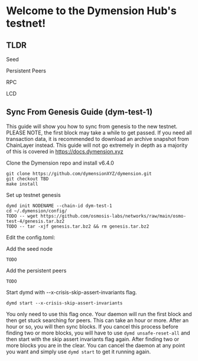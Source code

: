 # Welcome to the Dymension Hub's testnet!

## TLDR

Seed

Persistent Peers

RPC

LCD

## Sync From Genesis Guide (dym-test-1)

This guide will show you how to sync from genesis to the new testnet. PLEASE NOTE, the first block may take a while to get passed. If you need all transaction data, it is recommended to download an archive snapshot from ChainLayer instead. This guide will not go extremely in depth as a majority of this is covered in https://docs.dymension.xyz

Clone the Dymension repo and install v6.4.0

```
git clone https://github.com/dymensionXYZ/dymension.git
git checkout TBD
make install
```

Set up testnet genesis

```
dymd init NODENAME --chain-id dym-test-1
cd ~/.dymension/config/
TODO -- wget https://github.com/osmosis-labs/networks/raw/main/osmo-test-4/genesis.tar.bz2
TODO -- tar -xjf genesis.tar.bz2 && rm genesis.tar.bz2
```

Edit the config.toml:

Add the seed node

```
TODO
```

Add the persistent peers

```
TODO
```

Start dymd with --x-crisis-skip-assert-invariants flag.

```
dymd start --x-crisis-skip-assert-invariants
```

You only need to use this flag once. Your daemon will run the first block and then get stuck searching for peers. This can take an hour or more. After an hour or so, you will then sync blocks. If you cancel this process before finding two or more blocks, you will have to use `dymd unsafe-reset-all` and then start with the skip assert invariants flag again. After finding two or more blocks you are in the clear. You can cancel the daemon at any point you want and simply use `dymd start` to get it running again.
